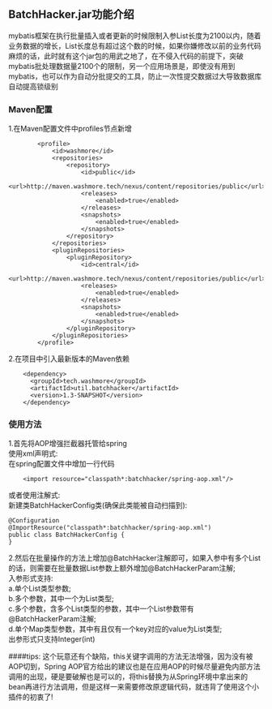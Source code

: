## BatchHacker.jar功能介绍
mybatis框架在执行批量插入或者更新的时候限制入参List长度为2100以内，随着业务数据的增长，List长度总有超过这个数的时候，如果你嫌修改以前的业务代码麻烦的话，此时就有这个jar包的用武之地了，在不侵入代码的前提下，突破mybatis批处理数据量2100个的限制，另一个应用场景是，即使没有用到mybatis，也可以作为自动分批提交的工具，防止一次性提交数据过大导致数据库自动提高锁级别

### Maven配置
1.在Maven配置文件中profiles节点新增
```
        <profile>
            <id>washmore</id>
            <repositories>
                <repository>
                    <id>public</id>
                    <url>http://maven.washmore.tech/nexus/content/repositories/public</url>
                    <releases>
                        <enabled>true</enabled>
                    </releases>
                    <snapshots>
                        <enabled>true</enabled>
                    </snapshots>
                </repository>
            </repositories>
            <pluginRepositories>
                <pluginRepository>
                    <id>central</id>
                    <url>http://maven.washmore.tech/nexus/content/repositories/public</url>
                    <releases>
                        <enabled>true</enabled>
                    </releases>
                    <snapshots>
                        <enabled>true</enabled>
                    </snapshots>
                </pluginRepository>
            </pluginRepositories>
        </profile>
```
2.在项目中引入最新版本的Maven依赖
```
    <dependency>
      <groupId>tech.washmore</groupId>
      <artifactId>util.batchhacker</artifactId>
      <version>1.3-SNAPSHOT</version>
    </dependency>
```

### 使用方法
1.首先将AOP增强拦截器托管给spring  
使用xml声明式:  
在spring配置文件中增加一行代码
```
    <import resource="classpath*:batchhacker/spring-aop.xml"/>
```
或者使用注解式:  
新建类BatchHackerConfig类(确保此类能被自动扫描到):  
```
@Configuration
@ImportResource("classpath*:batchhacker/spring-aop.xml")
public class BatchHackerConfig {
}
```

2.然后在批量操作的方法上增加@BatchHacker注解即可，如果入参中有多个List的话，则需要在批量数据List参数上额外增加@BatchHackerParam注解;  
入参形式支持:  
a.单个List类型参数;  
b.多个参数，其中一个为List类型;  
c.多个参数，含多个List类型的参数，其中一个List参数带有@BatchHackerParam注解;  
d.单个Map类型参数，其中有且仅有一个key对应的value为List类型;  
出参形式只支持Integer(int)  


####tips:
这个玩意还有个缺陷，this关键字调用的方法无法增强，因为没有被AOP切到，Spring AOP官方给出的建议也是在应用AOP的时候尽量避免内部方法调用的出现，硬是要破解也是可以的，将this替换为从Spring环境中拿出来的bean再进行方法调用，但是这样一来需要修改原逻辑代码，就违背了使用这个小插件的初衷了!


